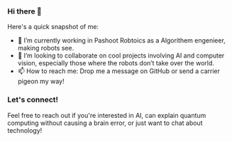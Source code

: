 ### Hi there 👋

<!--
**amit154154/amit154154** is a ✨ _special_ ✨ repository because its `README.md` (this file) appears on your GitHub profile.
-->

Here's a quick snapshot of me:

- 🔭 I’m currently working in Pashoot Robtoics as a Algorithem engenieer, making robots see.
- 👯 I’m looking to collaborate on cool projects involving AI and computer vision, especially those where the robots don’t take over the world.
- 📫 How to reach me: Drop me a message on GitHub or send a carrier pigeon my way!
### Let's connect!
Feel free to reach out if you're interested in AI, can explain quantum computing without causing a brain error, or just want to chat about technology!

<!--
Thanks for stopping by!
-->
